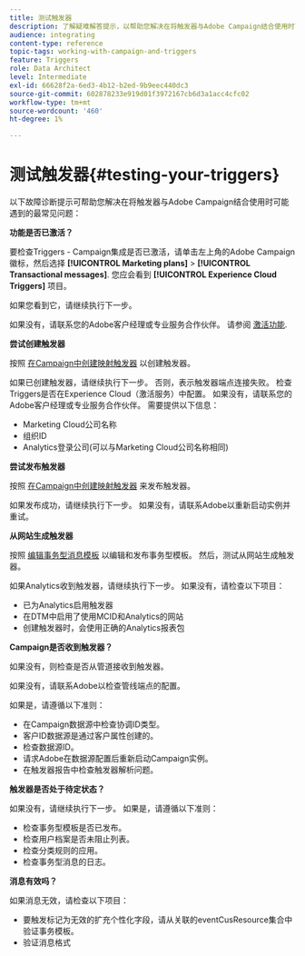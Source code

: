 ```yaml
---
title: 测试触发器
description: 了解疑难解答提示，以帮助您解决在将触发器与Adobe Campaign结合使用时可能遇到的最常见问题。
audience: integrating
content-type: reference
topic-tags: working-with-campaign-and-triggers
feature: Triggers
role: Data Architect
level: Intermediate
exl-id: 66628f2a-6ed3-4b12-b2ed-9b9eec440dc3
source-git-commit: 602878233e919d01f3972167cb6d3a1acc4cfc02
workflow-type: tm+mt
source-wordcount: '460'
ht-degree: 1%

---
```


# 测试触发器{#testing-your-triggers}

以下故障诊断提示可帮助您解决在将触发器与Adobe Campaign结合使用时可能遇到的最常见问题：

**功能是否已激活？**

要检查Triggers - Campaign集成是否已激活，请单击左上角的Adobe Campaign徽标，然后选择 **[!UICONTROL Marketing plans]** > **[!UICONTROL Transactional messages]**. 您应会看到 **[!UICONTROL Experience Cloud Triggers]** 项目。

如果您看到它，请继续执行下一步。

如果没有，请联系您的Adobe客户经理或专业服务合作伙伴。 请参阅 [激活功能](../../integrating/using/configuring-triggers-in-experience-cloud.md#activating-the-functionality).

**尝试创建触发器**

按照 [在Campaign中创建映射触发器](../../integrating/using/using-triggers-in-campaign.md#creating-a-mapped-trigger-in-campaign) 以创建触发器。

如果已创建触发器，请继续执行下一步。 否则，表示触发器端点连接失败。 检查Triggers是否在Experience Cloud（激活服务）中配置。 如果没有，请联系您的Adobe客户经理或专业服务合作伙伴。 需要提供以下信息：

* Marketing Cloud公司名称
* 组织ID
* Analytics登录公司(可以与Marketing Cloud公司名称相同)

**尝试发布触发器**

按照 [在Campaign中创建映射触发器](../../integrating/using/using-triggers-in-campaign.md#creating-a-mapped-trigger-in-campaign) 来发布触发器。

如果发布成功，请继续执行下一步。 如果没有，请联系Adobe以重新启动实例并重试。

**从网站生成触发器**

按照 [编辑事务型消息模板](../../integrating/using/using-triggers-in-campaign.md#editing-the-transactional-message-template) 以编辑和发布事务型模板。 然后，测试从网站生成触发器。

如果Analytics收到触发器，请继续执行下一步。 如果没有，请检查以下项目：

* 已为Analytics启用触发器
* 在DTM中启用了使用MCID和Analytics的网站
* 创建触发器时，会使用正确的Analytics报表包

**Campaign是否收到触发器？**

如果没有，则检查是否从管道接收到触发器。

如果没有，请联系Adobe以检查管线端点的配置。

如果是，请遵循以下准则：

* 在Campaign数据源中检查协调ID类型。
* 客户ID数据源是通过客户属性创建的。
* 检查数据源ID。
* 请求Adobe在数据源配置后重新启动Campaign实例。
* 在触发器报告中检查触发器解析问题。

**触发器是否处于待定状态？**

如果没有，请继续执行下一步。 如果是，请遵循以下准则：

* 检查事务型模板是否已发布。
* 检查用户档案是否未阻止列表。
* 检查分类规则的应用。
* 检查事务型消息的日志。

**消息有效吗？**

如果消息无效，请检查以下项目：

* 要触发标记为无效的扩充个性化字段，请从关联的eventCusResource集合中验证事务模板。
* 验证消息格式
